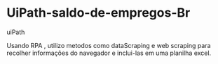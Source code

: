 # UiPath-saldo-de-empregos-Br
uiPath

Usando RPA , utilizo metodos como dataScraping e web scraping para recolher informações do navegador e inclui-las em uma planilha excel.
